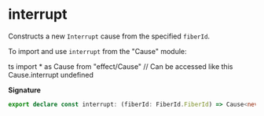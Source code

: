 # interrupt

Constructs a new `Interrupt` cause from the specified `fiberId`.

To import and use `interrupt` from the "Cause" module:

ts
import \* as Cause from "effect/Cause"
// Can be accessed like this
Cause.interrupt
undefined

**Signature**

```ts
export declare const interrupt: (fiberId: FiberId.FiberId) => Cause<never>
```
